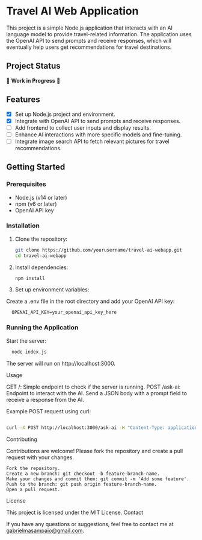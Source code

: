 # Travel AI Web Application

This project is a simple Node.js application that interacts with an AI language model to provide travel-related information. The application uses the OpenAI API to send prompts and receive responses, which will eventually help users get recommendations for travel destinations.

## Project Status

🚧 **Work in Progress** 🚧

## Features

- [x] Set up Node.js project and environment.
- [x] Integrate with OpenAI API to send prompts and receive responses.
- [ ] Add frontend to collect user inputs and display results.
- [ ] Enhance AI interactions with more specific models and fine-tuning.
- [ ] Integrate image search API to fetch relevant pictures for travel recommendations.

## Getting Started

### Prerequisites

- Node.js (v14 or later)
- npm (v6 or later)
- OpenAI API key

### Installation

1. Clone the repository:

   ```bash
   git clone https://github.com/yourusername/travel-ai-webapp.git
   cd travel-ai-webapp
   ```

2. Install dependencies:

    ```bash
    npm install
    ```
    
3. Set up environment variables:

Create a .env file in the root directory and add your OpenAI API key:

  ```env
    OPENAI_API_KEY=your_openai_api_key_here
  ```

### Running the Application

Start the server:

  ```bash
    node index.js
  ```

  The server will run on http://localhost:3000.

Usage

  GET /: Simple endpoint to check if the server is running.
  POST /ask-ai: Endpoint to interact with the AI. Send a JSON body with a prompt field to receive a response from the AI.

Example POST request using curl:

```bash

curl -X POST http://localhost:3000/ask-ai -H "Content-Type: application/json" -d '{"prompt": "Tell me about beautiful places to visit in Bali."}'
```

Contributing

Contributions are welcome! Please fork the repository and create a pull request with your changes.

    Fork the repository.
    Create a new branch: git checkout -b feature-branch-name.
    Make your changes and commit them: git commit -m 'Add some feature'.
    Push to the branch: git push origin feature-branch-name.
    Open a pull request.

License

This project is licensed under the MIT License.
Contact

If you have any questions or suggestions, feel free to contact me at gabrielmasampaio@gmail.com.
